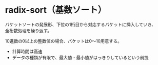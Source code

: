 # radix-sort（基数ソート）

バケットソートの発展形、下位の1桁目から対応するバケットに挿入していき、全桁数処理を繰り返す。

10進数の0以上の整数値の場合、バケットは0〜10用意する。

- 計算時間は高速
- データの種類が有限で、最大値・最小値がはっきりしているという前提
